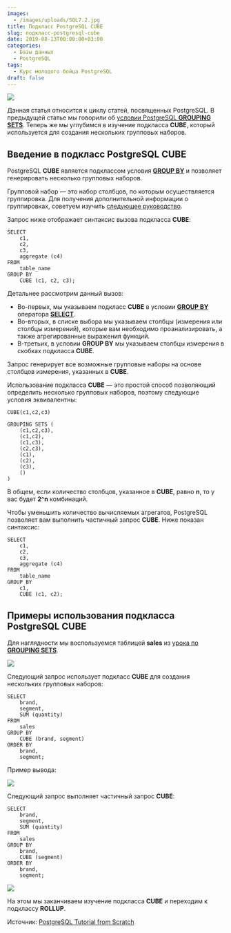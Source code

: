 ```yaml
---
images:
  - /images/uploads/SQL7.2.jpg
title: Подкласс PostgreSQL CUBE
slug: подкласс-postgresql-cube
date: 2019-08-13T00:00:00+03:00
categories:
  - Базы данных
  - PostgreSQL
tags:
  - Курс молодого бойца PostgreSQL
draft: false
---
```


![](/images/uploads/SQL7.2.jpg)

Данная статья относится к циклу статей, посвященных PostgreSQL. В предыдущей статье мы говорили
об [условии PostgreSQL **GROUPING SETS**](https://itdoxy.com/условие-postgresql-grouping-sets/). Теперь же мы углубимся
в изучение подкласса **CUBE**, который используется для создания нескольких групповых наборов.

## Введение в подкласс PostgreSQL CUBE

PostgreSQL **CUBE** является подклассом условия [**GROUP BY**](https://itdoxy.com/условие-postgresql-group-by/)
и позволяет генерировать несколько групповых наборов.

Групповой набор — это набор столбцов, по которым осуществляется группировка. Для получения дополнительной информации
о группировках, советуем изучить [следующее руководство](https://itdoxy.com/условие-postgresql-grouping-sets/).

Запрос ниже отображает синтаксис вызова подкласса **CUBE**:

```
SELECT
    c1,
    c2,
    c3,
    aggregate (c4)
FROM
    table_name
GROUP BY
    CUBE (c1, c2, c3);
```

Детальнее рассмотрим данный вызов:

- Во-первых, мы указываем подкласс **CUBE** в условии [**GROUP BY**](https://itdoxy.com/условие-postgresql-group-by/)
оператора [**SELECT**](https://itdoxy.com/оператор-postgresql-select/).
- Во-вторых, в списке выбора мы указываем столбцы (измерения или столбцы измерений), которые вам необходимо проанализировать,
а также агрегированные выражения функций.
- В-третьих, в условии **GROUP BY** мы указываем столбцы измерения в скобках подкласса **CUBE**.

Запрос генерирует все возможные групповые наборы на основе столбцов измерения, указанных в **CUBE**.

Использование подкласса **CUBE** — это простой способ позволяющий определить несколько групповых наборов, поэтому
следующие условия эквивалентны:

```
CUBE(c1,c2,c3)

GROUPING SETS (
    (c1,c2,c3),
    (c1,c2),
    (c1,c3),
    (c2,c3),
    (c1),
    (c2),
    (c3),
    ()
)
```

В общем, если количество столбцов, указанное в **CUBE**, равно **n**, то у вас будет **2^n** комбинаций.

Чтобы уменьшить количество вычисляемых агрегатов, PostgreSQL позволяет вам выполнить частичный запрос **CUBE**.
Ниже показан синтаксис:

```
SELECT
    c1,
    c2,
    c3,
    aggregate (c4)
FROM
    table_name
GROUP BY
    c1,
    CUBE (c1, c2);
```

## Примеры использования подкласса PostgreSQL CUBE

Для наглядности мы воспользуемся таблицей **sales** из [урока по **GROUPING SETS**](https://itdoxy.com/условие-postgresql-grouping-sets/).

![](https://i.imgur.com/Q5B7jIW.png)

Следующий запрос использует подкласс **CUBE** для создания нескольких групповых наборов:

```
SELECT
    brand,
    segment,
    SUM (quantity)
FROM
    sales
GROUP BY
    CUBE (brand, segment)
ORDER BY
    brand,
    segment;
```

Пример вывода:

![](https://i.imgur.com/Y6954vd.png)

Следующий запрос выполняет частичный запрос **CUBE**:

```
SELECT
    brand,
    segment,
    SUM (quantity)
FROM
    sales
GROUP BY
    brand,
    CUBE (segment)
ORDER BY
    brand,
    segment;
```

![](https://i.imgur.com/RHUJQ9x.png)

На этом мы заканчиваем изучение подкласса **CUBE** и переходим к подклассу **ROLLUP**.

Источник: [PostgreSQL Tutorial from Scratch](http://www.postgresqltutorial.com/)
